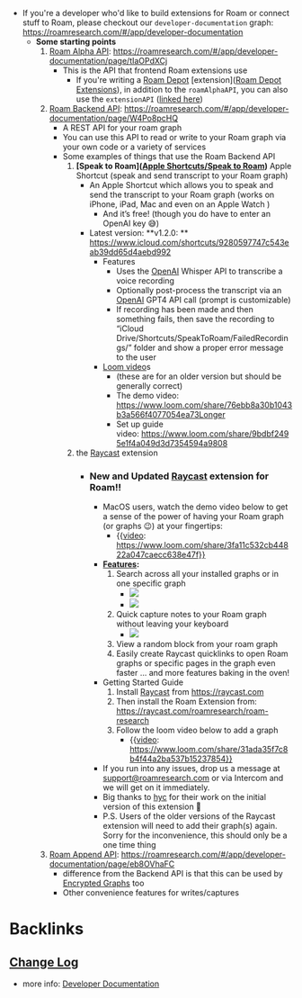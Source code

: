 - If you're a developer who'd like to build extensions for Roam or connect stuff to Roam, please checkout our `developer-documentation` graph: https://roamresearch.com/#/app/developer-documentation
    - **Some starting points**
        1. [Roam Alpha API](<Roam Alpha API.md>): https://roamresearch.com/#/app/developer-documentation/page/tIaOPdXCj
            - This is the API that frontend Roam extensions use
                - If you're writing a [Roam Depot](<Roam Depot.md>) [extension]([Roam Depot Extensions](<Roam Depot Extensions.md>)), in addition to the `roamAlphaAPI`, you can also use the `extensionAPI` ([linked here](https://roamresearch.com/#/app/developer-documentation/page/y31lhjIqU))
        2. [Roam Backend API](<Roam Backend API.md>): https://roamresearch.com/#/app/developer-documentation/page/W4Po8pcHQ
            - A REST API for your roam graph
            - You can use this API to read or write to your Roam graph via your own code or a variety of services
            - Some examples of things that use the Roam Backend API
                1. **[Speak to Roam]([Apple Shortcuts/Speak to Roam](<Apple Shortcuts/Speak to Roam.md>))** Apple Shortcut (speak and send transcript to your Roam graph)
                    - An Apple Shortcut which allows you to speak and send the transcript to your Roam graph (works on iPhone, iPad, Mac and even on an Apple Watch )
                        - And it’s free! (though you do have to enter an OpenAI key 😅)
                    - Latest version: **v1.2.0: ** https://www.icloud.com/shortcuts/9280597747c543eab39dd65d4aebd992
                        - Features
                            - Uses the [OpenAI](<OpenAI.md>) Whisper API to transcribe a voice recording
                            - Optionally post-process the transcript via an [OpenAI](<OpenAI.md>) GPT4 API call (prompt is customizable)
                            - If recording has been made and then something fails, then save the recording to “iCloud Drive/Shortcuts/SpeakToRoam/FailedRecordings/” folder and show a proper error message to the user
                        - [Loom video](<Loom video.md>)s
                            - (these are for an older version but should be generally correct)
                            - The demo video: https://www.loom.com/share/76ebb8a30b1043b3a566f4077054ea73Longer 
                            - Set up guide video: https://www.loom.com/share/9bdbf2495e1f4a049d3d7354594a9808
                2. the [Raycast](<Raycast.md>) extension
                    - ### New and Updated [Raycast](<Raycast.md>) extension for Roam!!
                        - MacOS users, watch the demo video below to get a sense of the power of having your Roam graph (or graphs 😉) at your fingertips:
                            - {{[video](<video.md>): https://www.loom.com/share/3fa11c532cb44822a047caecc638e47f}}
                        - **[Features](<Features.md>):**
                            1. Search across all your installed graphs or in one specific graph
                                - ![](https://firebasestorage.googleapis.com/v0/b/firescript-577a2.appspot.com/o/imgs%2Fapp%2Fhelp%2FtIlPw_oQ-a.png?alt=media&token=3c666344-8de3-4595-8947-55a216095a2e)
                                - ![](https://firebasestorage.googleapis.com/v0/b/firescript-577a2.appspot.com/o/imgs%2Fapp%2Fhelp%2Fv3emRcKcRu.png?alt=media&token=59421ab9-6b29-4b13-b3ee-10ca03ed503d)
                            2. Quick capture notes to your Roam graph without leaving your keyboard
                                - ![](https://firebasestorage.googleapis.com/v0/b/firescript-577a2.appspot.com/o/imgs%2Fapp%2Fhelp%2Fj8GEmEGAx8.png?alt=media&token=f65dc849-dfa1-4ce3-b820-659036a49151)
                            3. View a random block from your roam graph
                            4. Easily create Raycast quicklinks to open Roam graphs or specific pages in the graph even faster
                               ... and more features baking in the oven!
                        - Getting Started Guide
                            1. Install [Raycast](<Raycast.md>) from https://raycast.com
                            2. Then install the Roam Extension from: https://raycast.com/roamresearch/roam-research
                            3. Follow the loom video below to add a graph
                                - {{[video](<video.md>): https://www.loom.com/share/31ada35f7c8b4f44a2ba537b15237854}}
                        - If you run into any issues, drop us a message at support@roamresearch.com or via Intercom and we will get on it immediately.  
                        - Big thanks to [hyc](<hyc.md>) for their work on the initial version of this extension 🙏
                        - P.S. Users of the older versions of the Raycast extension will need to add their graph(s) again. Sorry for the inconvenience, this should only be a one time thing
        3. [Roam Append API](<Roam Append API.md>): https://roamresearch.com/#/app/developer-documentation/page/eb8OVhaFC
            - difference from the Backend API is that this can be used by [Encrypted Graphs](<Encrypted Graphs.md>) too
            - Other convenience features for writes/captures

# Backlinks
## [Change Log](<Change Log.md>)
- more info: [Developer Documentation](<Developer Documentation.md>)


